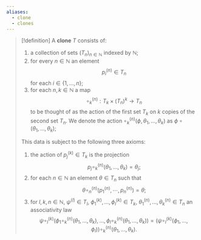 ```yaml
---
aliases:
  - clone
  - clones
---
```


>[!definition]
>A **clone** $T$ consists of:
> 1. a collection of sets $(T_{n})_{n \in \mathbb{N}}$ indexed by $\mathbb{N}$;
> 2. for every $n \in \mathbb{N}$ an element $$p^{(n)}_i \in T_{n}$$ for each $i \in \{1, \dots , n\}$;
> 3. for each $n, k \in \mathbb{N}$  a map $$\circ^{(n)}_{k}: T_k \times (T_{n})^k \to T_{n}$$ to be thought of as the action of the first set $T_{k}$ on $k$ copies of the second set $T_n$. We denote the action $\circ^{(n)}_{k}(\phi, \theta_{1}, \dots, \theta_{k})$ as $\phi \circ (\theta_{1}, \dots, \theta_{k})$;
> 
> This data is subject to the following three axioms:
> 1. the action of $p^{(k)}_j \in T_k$ is the projection $$p_{j} \circ^{(n)}_{k} (\theta_{1}, \dots, \theta_{k}) = \theta_{j};$$
> 2. for each $n \in \mathbb{N}$ an element $\theta \in T_{n}$ such that $$\theta \circ^{(n)}_{n} (p^{(n)}_{1}, \cdots, p^{(n)}_{n}) = \theta;$$
> 3. for $l, k, n \in \mathbb{N}$, $\psi^{(l)} \in T_{l}$, $\phi^{(k)}_{1}, \dots, \phi^{(k)}_{l} \in T_{k}$, $\theta^{(n)}_{1}, \dots, \theta^{(n)}_{k} \in T_{n}$ an associativity law $$\psi \circ^{(k)}_{l} (\phi_{1} \circ^{(n)}_{k} (\theta_{1}, \dots, \theta_{k}), \dots, \phi_{l} \circ^{(n)}_{k} (\theta_{1}, \dots, \theta_{k})) = (\psi \circ^{(k)}_{l} (\phi_{1}, \dots, \phi_{l})) \circ^{(n)}_{k} (\theta_{1}, \dots, \theta_{k}).$$

